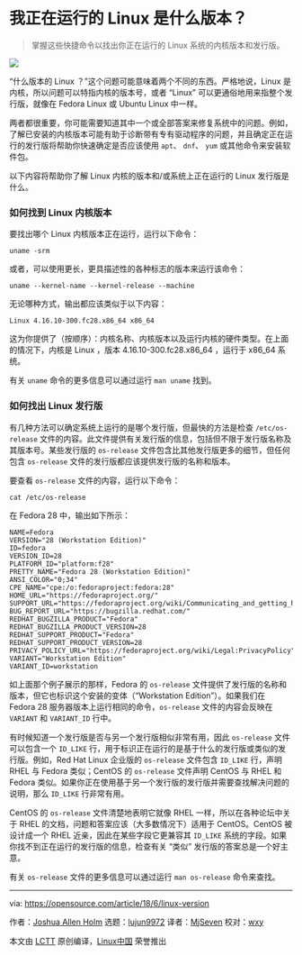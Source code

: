 我正在运行的 Linux 是什么版本？
=====

> 掌握这些快捷命令以找出你正在运行的 Linux 系统的内核版本和发行版。

![](https://opensource.com/sites/default/files/styles/image-full-size/public/lead-images/yearbook-haff-rx-linux-file-lead_0.png?itok=-i0NNfDC)

“什么版本的 Linux ？”这个问题可能意味着两个不同的东西。严格地说，Linux 是内核，所以问题可以特指内核的版本号，或者 “Linux” 可以更通俗地用来指整个发行版，就像在 Fedora Linux 或 Ubuntu Linux 中一样。

两者都很重要，你可能需要知道其中一个或全部答案来修复系统中的问题。例如，了解已安装的内核版本可能有助于诊断带有专有驱动程序的问题，并且确定正在运行的发行版将帮助你快速确定是否应该使用 `apt`、 `dnf`、 `yum` 或其他命令来安装软件包。

以下内容将帮助你了解 Linux 内核的版本和/或系统上正在运行的 Linux 发行版是什么。

### 如何找到 Linux 内核版本

要找出哪个 Linux 内核版本正在运行，运行以下命令：

```
uname -srm
```

或者，可以使用更长，更具描述性的各种标志的版本来运行该命令：

```
uname --kernel-name --kernel-release --machine
```

无论哪种方式，输出都应该类似于以下内容：

```
Linux 4.16.10-300.fc28.x86_64 x86_64
```

这为你提供了（按顺序）：内核名称、内核版本以及运行内核的硬件类型。在上面的情况下，内核是 Linux ，版本 4.16.10-300.fc28.x86_64 ，运行于 x86_64 系统。

有关 `uname` 命令的更多信息可以通过运行 `man uname` 找到。

### 如何找出 Linux 发行版

有几种方法可以确定系统上运行的是哪个发行版，但最快的方法是检查 `/etc/os-release` 文件的内容。此文件提供有关发行版的信息，包括但不限于发行版名称及其版本号。某些发行版的 `os-release` 文件包含比其他发行版更多的细节，但任何包含 `os-release` 文件的发行版都应该提供发行版的名称和版本。

要查看 `os-release` 文件的内容，运行以下命令：

```
cat /etc/os-release
```

在 Fedora 28 中，输出如下所示：

```
NAME=Fedora
VERSION="28 (Workstation Edition)"
ID=fedora
VERSION_ID=28
PLATFORM_ID="platform:f28"
PRETTY_NAME="Fedora 28 (Workstation Edition)"
ANSI_COLOR="0;34"
CPE_NAME="cpe:/o:fedoraproject:fedora:28"
HOME_URL="https://fedoraproject.org/"
SUPPORT_URL="https://fedoraproject.org/wiki/Communicating_and_getting_help"
BUG_REPORT_URL="https://bugzilla.redhat.com/"
REDHAT_BUGZILLA_PRODUCT="Fedora"
REDHAT_BUGZILLA_PRODUCT_VERSION=28
REDHAT_SUPPORT_PRODUCT="Fedora"
REDHAT_SUPPORT_PRODUCT_VERSION=28
PRIVACY_POLICY_URL="https://fedoraproject.org/wiki/Legal:PrivacyPolicy"
VARIANT="Workstation Edition"
VARIANT_ID=workstation
```

如上面那个例子展示的那样，Fedora 的 `os-release` 文件提供了发行版的名称和版本，但它也标识这个安装的变体（“Workstation Edition”）。如果我们在 Fedora 28 服务器版本上运行相同的命令，`os-release` 文件的内容会反映在 `VARIANT` 和 `VARIANT_ID` 行中。

有时候知道一个发行版是否与另一个发行版相似非常有用，因此 `os-release` 文件可以包含一个 `ID_LIKE` 行，用于标识正在运行的是基于什么的发行版或类似的发行版。例如，Red Hat Linux 企业版的 `os-release` 文件包含 `ID_LIKE` 行，声明 RHEL 与 Fedora 类似；CentOS 的 `os-release` 文件声明 CentOS 与 RHEL 和 Fedora 类似。如果你正在使用基于另一个发行版的发行版并需要查找解决问题的说明，那么 `ID_LIKE` 行非常有用。

CentOS 的 `os-release` 文件清楚地表明它就像 RHEL 一样，所以在各种论坛中关于 RHEL 的文档，问题和答案应该（大多数情况下）适用于 CentOS。CentOS 被设计成一个 RHEL 近亲，因此在某些字段它更兼容其 `ID_LIKE` 系统的字段。如果你找不到正在运行的发行版的信息，检查有关 “类似” 发行版的答案总是一个好主意。

有关 `os-release` 文件的更多信息可以通过运行 `man os-release` 命令来查找。


--------------------------------------------------------------------------------

via: https://opensource.com/article/18/6/linux-version

作者：[Joshua Allen Holm][a]
选题：[lujun9972](https://github.com/lujun9972)
译者：[MjSeven](https://github.com/MjSeven)
校对：[wxy](https://github.com/wxy)

本文由 [LCTT](https://github.com/LCTT/TranslateProject) 原创编译，[Linux中国](https://linux.cn/) 荣誉推出

[a]:https://opensource.com/users/holmja
